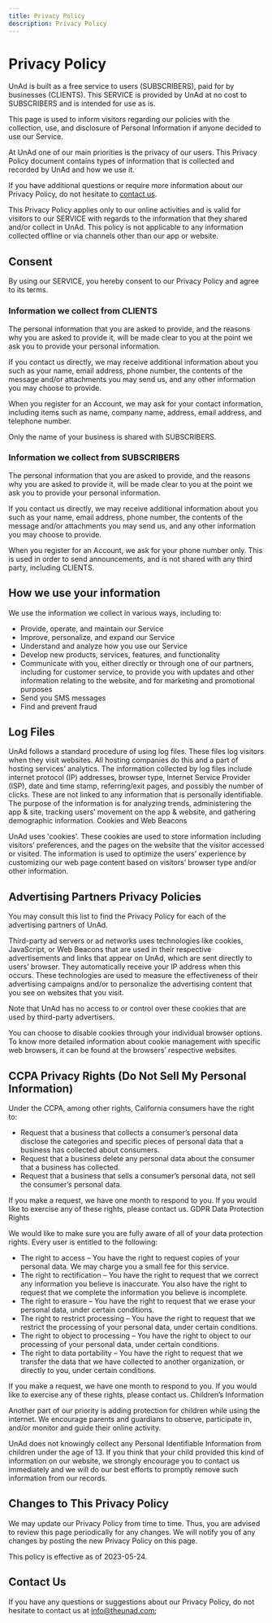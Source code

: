 ```yaml
---
title: Privacy Policy
description: Privacy Policy
---
```


# Privacy Policy

UnAd is built as a free service to users (SUBSCRIBERS), paid for by businesses (CLIENTS). This SERVICE is provided by UnAd at no cost to SUBSCRIBERS and is intended for use as is.

This page is used to inform visitors regarding our policies with the collection, use, and disclosure of Personal Information if anyone decided to use our Service.

At UnAd one of our main priorities is the privacy of our users. This Privacy Policy document contains types of information that is collected and recorded by UnAd and how we use it.

If you have additional questions or require more information about our Privacy Policy, do not hesitate to [contact us](mailto:info@theunad.com).

This Privacy Policy applies only to our online activities and is valid for visitors to our SERVICE with regards to the information that they shared and/or collect in UnAd. This policy is not applicable to any information collected offline or via channels other than our app or website.

## Consent

By using our SERVICE, you hereby consent to our Privacy Policy and agree to its terms.

### Information we collect from CLIENTS

The personal information that you are asked to provide, and the reasons why you are asked to provide it, will be made clear to you at the point we ask you to provide your personal information.

If you contact us directly, we may receive additional information about you such as your name, email address, phone number, the contents of the message and/or attachments you may send us, and any other information you may choose to provide.

When you register for an Account, we may ask for your contact information, including items such as name, company name, address, email address, and telephone number.

Only the name of your business is shared with SUBSCRIBERS.

### Information we collect from SUBSCRIBERS

The personal information that you are asked to provide, and the reasons why you are asked to provide it, will be made clear to you at the point we ask you to provide your personal information.

If you contact us directly, we may receive additional information about you such as your name, email address, phone number, the contents of the message and/or attachments you may send us, and any other information you may choose to provide.

When you register for an Account, we ask for your phone number only. This is used in order to send announcements, and is not shared with any third party, including CLIENTS.

## How we use your information

We use the information we collect in various ways, including to:

- Provide, operate, and maintain our Service
- Improve, personalize, and expand our Service
- Understand and analyze how you use our Service
- Develop new products, services, features, and functionality
- Communicate with you, either directly or through one of our partners, including for customer service, to provide you with updates and other information relating to the website, and for marketing and promotional purposes
- Send you SMS messages
- Find and prevent fraud

## Log Files

UnAd follows a standard procedure of using log files. These files log visitors when they visit websites. All hosting companies do this and a part of hosting services’ analytics. The information collected by log files include internet protocol (IP) addresses, browser type, Internet Service Provider (ISP), date and time stamp, referring/exit pages, and possibly the number of clicks. These are not linked to any information that is personally identifiable. The purpose of the information is for analyzing trends, administering the app & site, tracking users’ movement on the app & website, and gathering demographic information.
Cookies and Web Beacons

UnAd uses 'cookies'. These cookies are used to store information including visitors’ preferences, and the pages on the website that the visitor accessed or visited. The information is used to optimize the users’ experience by customizing our web page content based on visitors’ browser type and/or other information.

## Advertising Partners Privacy Policies

You may consult this list to find the Privacy Policy for each of the advertising partners of UnAd.

Third-party ad servers or ad networks uses technologies like cookies, JavaScript, or Web Beacons that are used in their respective advertisements and links that appear on UnAd, which are sent directly to users’ browser. They automatically receive your IP address when this occurs. These technologies are used to measure the effectiveness of their advertising campaigns and/or to personalize the advertising content that you see on websites that you visit.

Note that UnAd has no access to or control over these cookies that are used by third-party advertisers.

You can choose to disable cookies through your individual browser options. To know more detailed information about cookie management with specific web browsers, it can be found at the browsers’ respective websites.

## CCPA Privacy Rights (Do Not Sell My Personal Information)

Under the CCPA, among other rights, California consumers have the right to:

- Request that a business that collects a consumer’s personal data disclose the categories and specific pieces of personal data that a business has collected about consumers.
- Request that a business delete any personal data about the consumer that a business has collected.
- Request that a business that sells a consumer’s personal data, not sell the consumer’s personal data.

If you make a request, we have one month to respond to you. If you would like to exercise any of these rights, please contact us.
GDPR Data Protection Rights

We would like to make sure you are fully aware of all of your data protection rights. Every user is entitled to the following:

- The right to access – You have the right to request copies of your personal data. We may charge you a small fee for this service.
- The right to rectification – You have the right to request that we correct any information you believe is inaccurate. You also have the right to request that we complete the information you believe is incomplete.
- The right to erasure – You have the right to request that we erase your personal data, under certain conditions.
- The right to restrict processing – You have the right to request that we restrict the processing of your personal data, under certain conditions.
- The right to object to processing – You have the right to object to our processing of your personal data, under certain conditions.
- The right to data portability – You have the right to request that we transfer the data that we have collected to another organization, or directly to you, under certain conditions.

If you make a request, we have one month to respond to you. If you would like to exercise any of these rights, please contact us.
Children’s Information

Another part of our priority is adding protection for children while using the internet. We encourage parents and guardians to observe, participate in, and/or monitor and guide their online activity.

UnAd does not knowingly collect any Personal Identifiable Information from children under the age of 13. If you think that your child provided this kind of information on our website, we strongly encourage you to contact us immediately and we will do our best efforts to promptly remove such information from our records.

## Changes to This Privacy Policy

We may update our Privacy Policy from time to time. Thus, you are advised to review this page periodically for any changes. We will notify you of any changes by posting the new Privacy Policy on this page.

This policy is effective as of 2023-05-24.

## Contact Us

If you have any questions or suggestions about our Privacy Policy, do not hesitate to contact us at [info@theunad.com](mailto:info@theunad.com);
